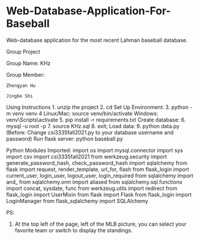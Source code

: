# Web-Database-Application-For-Baseball
Web-database application for the most recent Lahman baseball database.

Group Project

Group Name: KHz

Group Member:

    Zhengyan Hu
    
    Jingke Shi
    

Using Instructions
    1. unzip the project
    2. cd <project-dir>
Set Up Environment:
    3. python -m venv venv
    4  Linux/Mac: source venv/bin/activate 
        Windows: venv\Scripts\activate
    5. pip install -r requirements.txt
Create database:
    6. mysql -u root -p
    7. source KHz.sql
    8. exit;
Load data: 
    9. python data.py
    (Before: Change csi3335fall2021.py to your database username and password)
Run flask server:
    python baseball.py

Python Modules Imported:
import os
import mysql.connector
import sys
import csv
import csi3335fall2021
from werkzeug.security import generate_password_hash, check_password_hash
import sqlalchemy
from flask import request, render_template, url_for, flash
from flask_login import current_user, login_user, logout_user, login_required
from sqlalchemy import and_
from sqlalchemy.orm import aliased
from sqlalchemy.sql.functions import concat, sysdate, func
from werkzeug.utils import redirect
from flask_login import UserMixin
from flask import Flask
from flask_login import LoginManager
from flask_sqlalchemy import SQLAlchemy

PS: 
1. At the top left of the page, left of the MLB picture, you can select your favorite team or switch to display the standings.


